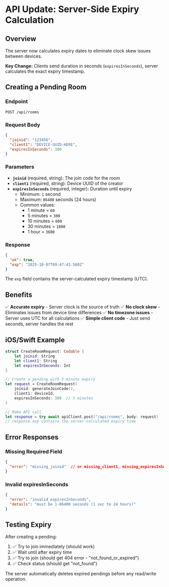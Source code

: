 # API Update: Server-Side Expiry Calculation

## Overview
The server now calculates expiry dates to eliminate clock skew issues between devices.

**Key Change:** Clients send duration in seconds (`expiresInSeconds`), server calculates the exact expiry timestamp.

## Creating a Pending Room

### Endpoint
`POST /api/rooms`

### Request Body
```json
{
  "joinid": "123456",
  "client1": "DEVICE-UUID-HERE",
  "expiresInSeconds": 300
}
```

### Parameters
- **`joinid`** (required, string): The join code for the room
- **`client1`** (required, string): Device UUID of the creator
- **`expiresInSeconds`** (required, integer): Duration until expiry
  - Minimum: `1` second
  - Maximum: `86400` seconds (24 hours)
  - Common values:
    - 1 minute = `60`
    - 5 minutes = `300`
    - 10 minutes = `600`
    - 30 minutes = `1800`
    - 1 hour = `3600`

### Response
```json
{
  "ok": true,
  "exp": "2025-10-07T09:47:43.560Z"
}
```

The `exp` field contains the server-calculated expiry timestamp (UTC).

## Benefits
✅ **Accurate expiry** - Server clock is the source of truth
✅ **No clock skew** - Eliminates issues from device time differences
✅ **No timezone issues** - Server uses UTC for all calculations
✅ **Simple client code** - Just send seconds, server handles the rest

## iOS/Swift Example

```swift
struct CreateRoomRequest: Codable {
    let joinid: String
    let client1: String
    let expiresInSeconds: Int
}

// Create a pending with 5-minute expiry
let request = CreateRoomRequest(
    joinid: generateJoinCode(),
    client1: deviceId,
    expiresInSeconds: 300  // 5 minutes
)

// Make API call
let response = try await apiClient.post("/api/rooms", body: request)
// response.exp contains the server-calculated expiry time
```

## Error Responses

### Missing Required Field
```json
{
  "error": "missing_joinid"  // or missing_client1, missing_expiresInSeconds
}
```

### Invalid expiresInSeconds
```json
{
  "error": "invalid_expiresInSeconds",
  "details": "must be 1-86400 seconds (1 sec to 24 hours)"
}
```

## Testing Expiry

After creating a pending:
1. ✅ Try to join immediately (should work)
2. ✅ Wait until after expiry time
3. ✅ Try to join (should get 404 error - "not_found_or_expired")
4. ✅ Check status (should get "not_found")

The server automatically deletes expired pendings before any read/write operation.
